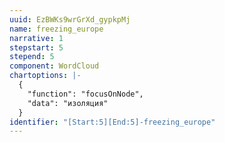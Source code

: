 ```yaml
---
uuid: EzBWKs9wrGrXd_gypkpMj
name: freezing_europe
narrative: 1
stepstart: 5
stepend: 5
component: WordCloud
chartoptions: |-
  {
    "function": "focusOnNode",
    "data": "изоляция"
  }
identifier: "[Start:5][End:5]-freezing_europe"
---
```

